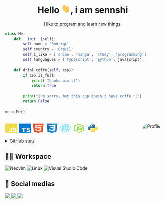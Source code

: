 <div align="center">
  <h1>Hello <img src="https://raw.githubusercontent.com/ABSphreak/ABSphreak/master/gifs/Hi.gif" width="30px">, i am sennshi</h1>
  <p>I like to program and learn new things.</p>
</div>

```python
class Me:
    def __init__(self):
        self.name = 'Rodrigo'
        self.country = 'Brazil'
        self.i_like = ['anime', 'manga', 'study', 'programming']
        self.languagues = ['typescript', 'python', javascript']
        
    def drink_coffe(self, cup):
        if cup.is_full:
            print('Thanks man :)')
            return True

        print("I'm sorry, but this cup doesn't have coffe :(")
        return False
      
me = Me()
```

<div style="display: inline_block"><br>
  <img align="center" alt="Js" height="30" width="40" src="https://raw.githubusercontent.com/devicons/devicon/master/icons/javascript/javascript-plain.svg">
  <img align="center" alt="Ts" height="30" width="40" src="https://raw.githubusercontent.com/devicons/devicon/master/icons/typescript/typescript-plain.svg">
  <img align="center" alt="HTML" height="30" width="40" src="https://raw.githubusercontent.com/devicons/devicon/master/icons/html5/html5-original.svg">
  <img align="center" alt="CSS" height="30" width="40" src="https://raw.githubusercontent.com/devicons/devicon/master/icons/css3/css3-original.svg">
  <img align="center" alt="React" height="30" width="40" src="https://raw.githubusercontent.com/devicons/devicon/master/icons/react/react-original.svg">
  <img align="center" alt="NodeJs" height="30" width="40" src="https://raw.githubusercontent.com/devicons/devicon/master/icons/nodejs/nodejs-original.svg">
  <img align="center" alt="Python" height="30" width="40" src="https://raw.githubusercontent.com/devicons/devicon/master/icons/python/python-original.svg">
  <img alt="Profile" align="right" height="170" style="border-radius: 20px;" src="https://github.com/sennshi.png" />
</div>

<br/>
<details>
  <summary>GitHub stats</summary>
  <img src="https://github-readme-stats.vercel.app/api?username=sennshi&show_icons=true&count_private=true&theme=dracula" alt="stats"/>
  <img src="https://github-readme-stats.vercel.app/api/top-langs/?username=sennshi&layout=compact&langs_count=7&hide=html,shell,css&theme=dracula" alt="top langs"/>
</details>

## 👨‍💻 Workspace
![Neovim](https://img.shields.io/badge/NeoVim-%2357A143.svg?&style=for-the-badge&logo=neovim&logoColor=white)
![Linux](https://img.shields.io/badge/Linux-232323?style=for-the-badge&logo=linux&logoColor=white)
![Visual Studio Code](https://img.shields.io/badge/Visual%20Studio%20Code-0078d7.svg?style=for-the-badge&logo=visual-studio-code&logoColor=white)

<!-- Recently a purchased an computer
  ![Android-os](https://img.shields.io/badge/Android-3DDC84?style=for-the-badge&logo=android&logoColor=white)
  ![Termux](https://img.shields.io/badge/Termux-323330?style=for-the-badge&logo=windows-terminal&logoColor=white)
-->

<div align="left">
  <h2>📔 Social medias</h2>
  <a href="https://www.linkedin.com/in/rodrigo-sennshi/">
    <img src="https://img.shields.io/badge/LinkedIn-0077B5?style=for-the-badge&logo=linkedin&logoColor=white" />
  </a>
  <a href="https://github.com/sennshi">
    <img src="https://img.shields.io/badge/GitHub-100000?style=for-the-badge&logo=github&logoColor=white" />
  </a>
  <a href="mailto:sennshi.rodrigo@gmail.com">
    <img src="https://img.shields.io/badge/Gmail-D14836?style=for-the-badge&logo=gmail&logoColor=white" />
  </a>
</div>
